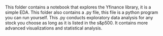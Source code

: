 This folder contains a notebook that explores the Yfinance library, it is a simple EDA. 
This folder also contains a .py file, this file is a python program you can run yourself.
This .py conducts exploratory data analysis for any stock you choose as long as it is listed in the s&p500. It contains more advanced visualizations and statistical analysis. 
